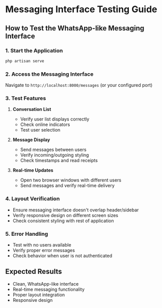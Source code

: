 # Messaging Interface Testing Guide

## How to Test the WhatsApp-like Messaging Interface

### 1. Start the Application
```bash
php artisan serve
```

### 2. Access the Messaging Interface
Navigate to `http://localhost:8000/messages` (or your configured port)

### 3. Test Features
1. **Conversation List**
   - Verify user list displays correctly
   - Check online indicators
   - Test user selection

2. **Message Display**
   - Send messages between users
   - Verify incoming/outgoing styling
   - Check timestamps and read receipts

3. **Real-time Updates**
   - Open two browser windows with different users
   - Send messages and verify real-time delivery

### 4. Layout Verification
- Ensure messaging interface doesn't overlap header/sidebar
- Verify responsive design on different screen sizes
- Check consistent styling with rest of application

### 5. Error Handling
- Test with no users available
- Verify proper error messages
- Check behavior when user is not authenticated

## Expected Results
- Clean, WhatsApp-like interface
- Real-time messaging functionality
- Proper layout integration
- Responsive design
